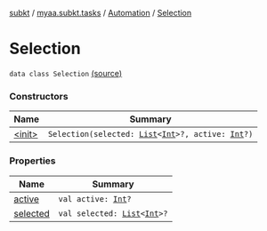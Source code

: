 [subkt](../../../index.md) / [myaa.subkt.tasks](../../index.md) / [Automation](../index.md) / [Selection](./index.md)

# Selection

`data class Selection` [(source)](https://github.com/Myaamori/SubKt/blob/0.1.12/src/main/kotlin/myaa/subkt/tasks/asstasks.kt#L728)

### Constructors

| Name | Summary |
|---|---|
| [&lt;init&gt;](-init-.md) | `Selection(selected: `[`List`](https://kotlinlang.org/api/latest/jvm/stdlib/kotlin.collections/-list/index.html)`<`[`Int`](https://kotlinlang.org/api/latest/jvm/stdlib/kotlin/-int/index.html)`>?, active: `[`Int`](https://kotlinlang.org/api/latest/jvm/stdlib/kotlin/-int/index.html)`?)` |

### Properties

| Name | Summary |
|---|---|
| [active](active.md) | `val active: `[`Int`](https://kotlinlang.org/api/latest/jvm/stdlib/kotlin/-int/index.html)`?` |
| [selected](selected.md) | `val selected: `[`List`](https://kotlinlang.org/api/latest/jvm/stdlib/kotlin.collections/-list/index.html)`<`[`Int`](https://kotlinlang.org/api/latest/jvm/stdlib/kotlin/-int/index.html)`>?` |
